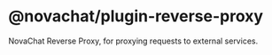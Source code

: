 # @novachat/plugin-reverse-proxy

NovaChat Reverse Proxy, for proxying requests to external services.

